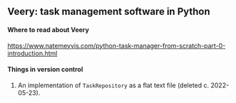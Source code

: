 ## Veery: task management software in Python

#### Where to read about Veery

https://www.natemeyvis.com/python-task-manager-from-scratch-part-0-introduction.html

#### Things in version control

1. An implementation of `TaskRepository` as a flat text file (deleted c. 2022-05-23).
